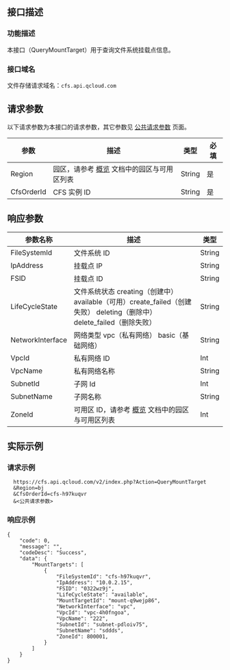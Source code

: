 ## 接口描述
### 功能描述
本接口（QueryMountTarget）用于查询文件系统挂载点信息。

### 接口域名
文件存储请求域名：`cfs.api.qcloud.com`

## 请求参数
以下请求参数为本接口的请求参数，其它参数见 [公共请求参数](https://cloud.tencent.com/document/product/582/13227) 页面。

|    参数    |                       描述                      |  类型  | 必填 |
|------------|-----|--------|------------------------------------------------|
| Region     |   园区，请参考 [概览](https://cloud.tencent.com/document/product/582/13225) 文档中的园区与可用区列表 | String |  是   |
| CfsOrderId | CFS 实例 ID                                      | String | 是   |


## 响应参数

|     参数名称     |                      描述                        |类型  |  
|------------------|--------|-----------------------------------|
| FileSystemId     | 文件系统 ID                                                  |String | 
| IpAddress        |  挂载点 IP                                          |String |
| FSID             |  挂载点 ID                                                   |String |
| LifeCycleState   |  文件系统状态 creating（创建中） available（可用）create_failed（创建失败） deleting（删除中） delete_failed（删除失败） |String |
| NetworkInterface |  网络类型 vpc（私有网络） basic（基础网络）                                          |String |
| VpcId            |私有网络 ID                                 | Int    | 
| VpcName          | 私有网络名称               |String | 
| SubnetId         |  子网 Id                       |Int    |
| SubnetName       | 子网名称                                     |String | 
| ZoneId           | 可用区 ID，请参考 [概览](https://cloud.tencent.com/document/product/582/13225) 文档中的园区与可用区列表                       |Int    | 


## 实际示例 

### 请求示例

```
  https://cfs.api.qcloud.com/v2/index.php?Action=QueryMountTarget
  &Region=bj
  &CfsOrderId=cfs-h97kuqvr
  &<公共请求参数>
```

### 响应示例

```
{
    "code": 0,
    "message": "",
    "codeDesc": "Success",
    "data": {
        "MountTargets": [
            {
                "FileSystemId": "cfs-h97kuqvr",
                "IpAddress": "10.0.2.15",
                "FSID": "0322wz9j",
                "LifeCycleState": "available",
                "MountTargetId": "mount-q9wejp86",
                "NetworkInterface": "vpc",
                "VpcId": "vpc-4h0fngoa",
                "VpcName": "222",
                "SubnetId": "subnet-pdloiv75",
                "SubnetName": "sddds",
                "ZoneId": 800001,
            }
        ]
    }
}

```




